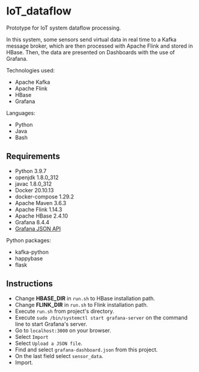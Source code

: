 # IoT_dataflow
Prototype for IoT system dataflow processing.

In this system, some sensors send virtual data in real time to a Kafka message broker, which are then processed with Apache Flink and stored in HBase. Then, the data are presented on Dashboards with the use of Grafana.

Technologies used:
* Apache Kafka
* Apache Flink
* HBase
* Grafana

Languages:
* Python
* Java
* Bash

## Requirements
* Python 3.9.7
* openjdk 1.8.0_312
* javac 1.8.0_312
* Docker 20.10.13
* docker-compose 1.29.2
* Apache Maven 3.6.3
* Apache Flink 1.14.3
* Apache HBase 2.4.10
* Grafana 8.4.4
* [Grafana JSON API](https://marcus.se.net/grafana-json-datasource/) 

Python packages:
* kafka-python
* happybase
* flask


## Instructions
* Change **HBASE_DIR** in `run.sh` to HBase installation path.
* Change **FLINK_DIR** in `run.sh` to Flink installation path.
* Execute `run.sh` from project's directory.
* Execute `sudo /bin/systemctl start grafana-server` on the command line to start Grafana's server.
* Go to `localhost:3000` on your browser.
* Select `Import`
* Select `Upload a JSON file`.
* Find and select `grafana-dashboard.json` from this project.
* On the last field select `sensor_data`.
* Import.
